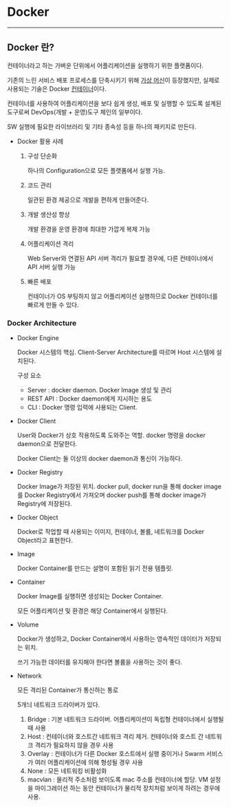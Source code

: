 # Docker

---

## Docker 란?

컨테이너라고 하는 가벼운 단위에서 어플리케이션을 실행하기 위한 플랫폼이다.

기존의 느린 서비스 배포 프로세스를 단축시키기 위해 [가상 머신](https://github.com/HyeonsikBae/42Seoul/blob/master/ft_server/Virtual%20Machine.md)이 등장했지만, 실제로 사용되는 기술은 Docker [컨테이너](https://github.com/HyeonsikBae/42Seoul/blob/master/ft_server/Container.md)이다.

컨테이너를 사용하여 어플리케이션을 보다 쉽게 생성, 배포 및 실행할 수 있도록 설계된 도구로써 DevOps(개발 + 운영)도구 체인의 일부이다.

SW 실행에 필요한 라이브러리 및 기타 종속성 등을 하나의 패키지로 만든다.

- Docker 활용 사례

  1. 구성 단순화

     하나의 Configuration으로 모든 플랫폼에서 실행 가능.

  2. 코드 관리

     일관된 환경 제공으로 개발을 편하게 만들어준다.

  3. 개발 생산성 향상

     개발 환경을 운영 환경에 최대한 가깝게 복제 가능

  4. 어플리케이션 격리

     Web Server와 연결된 API 서버 격리가 필요할 경우에, 다른 컨테이너에서 API 서버 실행 가능

  5. 빠른 배포

     컨테이너가 OS 부팅하지 않고 어플리케이션 실행하므로 Docker 컨테이너를 빠르게 만들 수 있다.

### Docker Architecture

- Docker Engine

  Docker 시스템의 핵심. Client-Server Architecture를 따르며 Host 시스템에 설치된다.

  구성 요소

  - Server : docker daemon. Docker Image 생성 및 관리
  - REST API : Docker daemon에게 지시하는 용도
  - CLI : Docker 명령 입력에 사용되는 Client.

- Docker Client

  User와 Docker가 상호 작용하도록 도와주는 역할. docker 명령을 docker daemon으로 전달한다.

  Docker Client는 둘 이상의 docker daemon과 통신이 가능하다.

- Docker Registry

  Docker Image가 저장된 위치. docker pull, docker run을 통해 docker image를 Docker Registry에서 가져오며 docker push를 통해 docker image가 Registry에 저장된다.

- Docker Object

  Docker로 작업할 때 사용되는 이미지, 컨테이너, 볼륨, 네트워크를 Docker Object라고 표현한다.

- Image

  Docker Container를 만드는 설명이 포함된 읽기 전용 템플릿.

- Container

  Docker Image를 실행하면 생성되는 Docker Container.

  모든 어플리케이션 및 환경은 해당 Container에서 실행된다.

- Volume

  Docker가 생성하고, Docker Container에서 사용하는 영속적인 데이터가 저장되는 위치.

  쓰기 가능한 데이터를 유지해야 한다면 볼륨을 사용하는 것이 좋다.

- Network

  모든 격리된 Container가 통신하는 통로

  5개늬 네트워크 드라이버가 있다.

  1. Bridge : 기본 네트워크 드라이버. 어플리케이션이 독립형 컨테이너에서 실행될 때 사용
  2. Host : 컨테이너와 호스트간 네트워크 격리 제거. 컨테이너와 호스트 간 네트워크 격리가 필요하지 않을 경우 사용
  3. Overlay : 컨테이너가 다른 Docker 호스트에서 실행 중이거나 Swarm 서비스가 여러 어플리케이션에 의해 형성될 경우 사용
  4. None : 모든 네트워킹 비활성화
  5. macvlan : 물리적 주소처럼 보이도록 mac 주소를 컨테이너에 할당. VM 설정을 마이그레이션 하는 동안 컨테이너가 물리적 장치처럼 보이게 하려는 경우에 사용.
